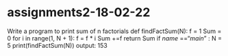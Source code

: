 # assignments2-18-02-22
Write a program to print sum of n factorials
def findFactSum(N): 
    f = 1
    Sum = 0
    for i in range(1, N + 1): 
        f = f * i 
        Sum +=f
        return Sum 
        if _name_ ==“_main_” :
            N = 5
            print(findFactSum(N))
 output:
 153
